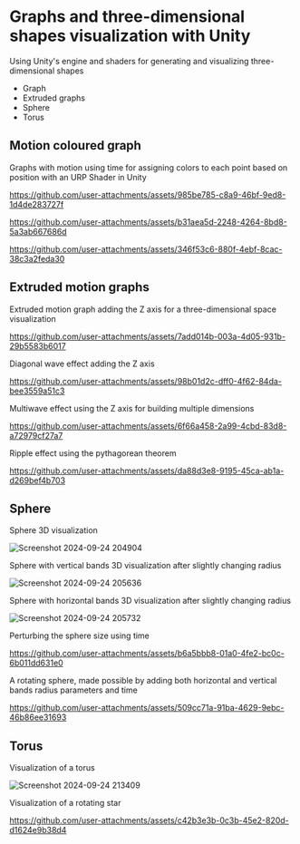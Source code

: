 # Graphs and three-dimensional shapes visualization with Unity

Using Unity's engine and shaders for generating and visualizing three-dimensional shapes

* Graph
* Extruded graphs
* Sphere
* Torus

## Motion coloured graph

Graphs with motion using time for assigning colors to each point based on position with an URP Shader in Unity

https://github.com/user-attachments/assets/985be785-c8a9-46bf-9ed8-1d4de283727f

https://github.com/user-attachments/assets/b31aea5d-2248-4264-8bd8-5a3ab667686d

https://github.com/user-attachments/assets/346f53c6-880f-4ebf-8cac-38c3a2feda30


## Extruded motion graphs

Extruded motion graph adding the Z axis for a three-dimensional space visualization

https://github.com/user-attachments/assets/7add014b-003a-4d05-931b-29b5583b6017

Diagonal wave effect adding the Z axis 

https://github.com/user-attachments/assets/98b01d2c-dff0-4f62-84da-bee3559a51c3

Multiwave effect using the Z axis for building multiple dimensions

https://github.com/user-attachments/assets/6f66a458-2a99-4cbd-83d8-a72979cf27a7

Ripple effect using the pythagorean theorem

https://github.com/user-attachments/assets/da88d3e8-9195-45ca-ab1a-d269bef4b703


## Sphere

Sphere 3D visualization

![Screenshot 2024-09-24 204904](https://github.com/user-attachments/assets/654667bc-d17d-403e-a592-e8ce9515fb09)

Sphere with vertical bands 3D visualization after slightly changing radius

![Screenshot 2024-09-24 205636](https://github.com/user-attachments/assets/eb2ae869-d648-443d-b53c-10b65e8f2f03)

Sphere with horizontal bands 3D visualization after slightly changing radius

![Screenshot 2024-09-24 205732](https://github.com/user-attachments/assets/b983d902-abc9-4250-b2e0-fdd64c4d5731)

Perturbing the sphere size using time

https://github.com/user-attachments/assets/b6a5bbb8-01a0-4fe2-bc0c-6b011dd631e0

A rotating sphere, made possible by adding both horizontal and vertical bands radius parameters and time

https://github.com/user-attachments/assets/509cc71a-91ba-4629-9ebc-46b86ee31693

## Torus

Visualization of a torus 

![Screenshot 2024-09-24 213409](https://github.com/user-attachments/assets/4eee5a5a-7f05-41c7-aa7f-fcb370051f6f)

Visualization of a rotating star

https://github.com/user-attachments/assets/c42b3e3b-0c3b-45e2-820d-d1624e9b38d4










